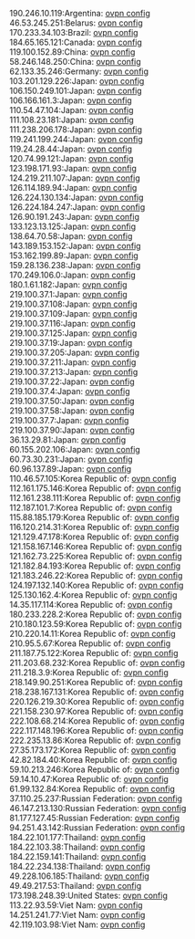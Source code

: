 190.246.10.119:Argentina: [ovpn config](vpn/190_246_10_119.ovpn)  
46.53.245.251:Belarus: [ovpn config](vpn/46_53_245_251.ovpn)  
170.233.34.103:Brazil: [ovpn config](vpn/170_233_34_103.ovpn)  
184.65.165.121:Canada: [ovpn config](vpn/184_65_165_121.ovpn)  
119.100.152.89:China: [ovpn config](vpn/119_100_152_89.ovpn)  
58.246.148.250:China: [ovpn config](vpn/58_246_148_250.ovpn)  
62.133.35.246:Germany: [ovpn config](vpn/62_133_35_246.ovpn)  
103.201.129.226:Japan: [ovpn config](vpn/103_201_129_226.ovpn)  
106.150.249.101:Japan: [ovpn config](vpn/106_150_249_101.ovpn)  
106.166.161.3:Japan: [ovpn config](vpn/106_166_161_3.ovpn)  
110.54.47.104:Japan: [ovpn config](vpn/110_54_47_104.ovpn)  
111.108.23.181:Japan: [ovpn config](vpn/111_108_23_181.ovpn)  
111.238.206.178:Japan: [ovpn config](vpn/111_238_206_178.ovpn)  
119.241.199.244:Japan: [ovpn config](vpn/119_241_199_244.ovpn)  
119.24.28.44:Japan: [ovpn config](vpn/119_24_28_44.ovpn)  
120.74.99.121:Japan: [ovpn config](vpn/120_74_99_121.ovpn)  
123.198.171.93:Japan: [ovpn config](vpn/123_198_171_93.ovpn)  
124.219.211.107:Japan: [ovpn config](vpn/124_219_211_107.ovpn)  
126.114.189.94:Japan: [ovpn config](vpn/126_114_189_94.ovpn)  
126.224.130.134:Japan: [ovpn config](vpn/126_224_130_134.ovpn)  
126.224.184.247:Japan: [ovpn config](vpn/126_224_184_247.ovpn)  
126.90.191.243:Japan: [ovpn config](vpn/126_90_191_243.ovpn)  
133.123.13.125:Japan: [ovpn config](vpn/133_123_13_125.ovpn)  
138.64.70.58:Japan: [ovpn config](vpn/138_64_70_58.ovpn)  
143.189.153.152:Japan: [ovpn config](vpn/143_189_153_152.ovpn)  
153.162.199.89:Japan: [ovpn config](vpn/153_162_199_89.ovpn)  
159.28.136.238:Japan: [ovpn config](vpn/159_28_136_238.ovpn)  
170.249.106.0:Japan: [ovpn config](vpn/170_249_106_0.ovpn)  
180.1.61.182:Japan: [ovpn config](vpn/180_1_61_182.ovpn)  
219.100.37.1:Japan: [ovpn config](vpn/219_100_37_1.ovpn)  
219.100.37.108:Japan: [ovpn config](vpn/219_100_37_108.ovpn)  
219.100.37.109:Japan: [ovpn config](vpn/219_100_37_109.ovpn)  
219.100.37.116:Japan: [ovpn config](vpn/219_100_37_116.ovpn)  
219.100.37.125:Japan: [ovpn config](vpn/219_100_37_125.ovpn)  
219.100.37.19:Japan: [ovpn config](vpn/219_100_37_19.ovpn)  
219.100.37.205:Japan: [ovpn config](vpn/219_100_37_205.ovpn)  
219.100.37.211:Japan: [ovpn config](vpn/219_100_37_211.ovpn)  
219.100.37.213:Japan: [ovpn config](vpn/219_100_37_213.ovpn)  
219.100.37.22:Japan: [ovpn config](vpn/219_100_37_22.ovpn)  
219.100.37.4:Japan: [ovpn config](vpn/219_100_37_4.ovpn)  
219.100.37.50:Japan: [ovpn config](vpn/219_100_37_50.ovpn)  
219.100.37.58:Japan: [ovpn config](vpn/219_100_37_58.ovpn)  
219.100.37.7:Japan: [ovpn config](vpn/219_100_37_7.ovpn)  
219.100.37.90:Japan: [ovpn config](vpn/219_100_37_90.ovpn)  
36.13.29.81:Japan: [ovpn config](vpn/36_13_29_81.ovpn)  
60.155.202.106:Japan: [ovpn config](vpn/60_155_202_106.ovpn)  
60.73.30.231:Japan: [ovpn config](vpn/60_73_30_231.ovpn)  
60.96.137.89:Japan: [ovpn config](vpn/60_96_137_89.ovpn)  
110.46.57.105:Korea Republic of: [ovpn config](vpn/110_46_57_105.ovpn)  
112.161.175.146:Korea Republic of: [ovpn config](vpn/112_161_175_146.ovpn)  
112.161.238.111:Korea Republic of: [ovpn config](vpn/112_161_238_111.ovpn)  
112.187.101.7:Korea Republic of: [ovpn config](vpn/112_187_101_7.ovpn)  
115.88.185.179:Korea Republic of: [ovpn config](vpn/115_88_185_179.ovpn)  
116.120.214.31:Korea Republic of: [ovpn config](vpn/116_120_214_31.ovpn)  
121.129.47.178:Korea Republic of: [ovpn config](vpn/121_129_47_178.ovpn)  
121.158.167.146:Korea Republic of: [ovpn config](vpn/121_158_167_146.ovpn)  
121.162.73.225:Korea Republic of: [ovpn config](vpn/121_162_73_225.ovpn)  
121.182.84.193:Korea Republic of: [ovpn config](vpn/121_182_84_193.ovpn)  
121.183.246.22:Korea Republic of: [ovpn config](vpn/121_183_246_22.ovpn)  
124.197.132.140:Korea Republic of: [ovpn config](vpn/124_197_132_140.ovpn)  
125.130.162.4:Korea Republic of: [ovpn config](vpn/125_130_162_4.ovpn)  
14.35.117.114:Korea Republic of: [ovpn config](vpn/14_35_117_114.ovpn)  
180.233.228.2:Korea Republic of: [ovpn config](vpn/180_233_228_2.ovpn)  
210.180.123.59:Korea Republic of: [ovpn config](vpn/210_180_123_59.ovpn)  
210.220.14.11:Korea Republic of: [ovpn config](vpn/210_220_14_11.ovpn)  
210.95.5.67:Korea Republic of: [ovpn config](vpn/210_95_5_67.ovpn)  
211.187.75.122:Korea Republic of: [ovpn config](vpn/211_187_75_122.ovpn)  
211.203.68.232:Korea Republic of: [ovpn config](vpn/211_203_68_232.ovpn)  
211.218.3.9:Korea Republic of: [ovpn config](vpn/211_218_3_9.ovpn)  
218.149.90.251:Korea Republic of: [ovpn config](vpn/218_149_90_251.ovpn)  
218.238.167.131:Korea Republic of: [ovpn config](vpn/218_238_167_131.ovpn)  
220.126.219.30:Korea Republic of: [ovpn config](vpn/220_126_219_30.ovpn)  
221.158.230.97:Korea Republic of: [ovpn config](vpn/221_158_230_97.ovpn)  
222.108.68.214:Korea Republic of: [ovpn config](vpn/222_108_68_214.ovpn)  
222.117.148.196:Korea Republic of: [ovpn config](vpn/222_117_148_196.ovpn)  
222.235.13.86:Korea Republic of: [ovpn config](vpn/222_235_13_86.ovpn)  
27.35.173.172:Korea Republic of: [ovpn config](vpn/27_35_173_172.ovpn)  
42.82.184.40:Korea Republic of: [ovpn config](vpn/42_82_184_40.ovpn)  
59.10.213.246:Korea Republic of: [ovpn config](vpn/59_10_213_246.ovpn)  
59.14.10.47:Korea Republic of: [ovpn config](vpn/59_14_10_47.ovpn)  
61.99.132.84:Korea Republic of: [ovpn config](vpn/61_99_132_84.ovpn)  
37.110.25.237:Russian Federation: [ovpn config](vpn/37_110_25_237.ovpn)  
46.147.213.130:Russian Federation: [ovpn config](vpn/46_147_213_130.ovpn)  
81.177.127.45:Russian Federation: [ovpn config](vpn/81_177_127_45.ovpn)  
94.251.43.142:Russian Federation: [ovpn config](vpn/94_251_43_142.ovpn)  
184.22.101.177:Thailand: [ovpn config](vpn/184_22_101_177.ovpn)  
184.22.103.38:Thailand: [ovpn config](vpn/184_22_103_38.ovpn)  
184.22.159.141:Thailand: [ovpn config](vpn/184_22_159_141.ovpn)  
184.22.234.138:Thailand: [ovpn config](vpn/184_22_234_138.ovpn)  
49.228.106.185:Thailand: [ovpn config](vpn/49_228_106_185.ovpn)  
49.49.217.53:Thailand: [ovpn config](vpn/49_49_217_53.ovpn)  
173.198.248.39:United States: [ovpn config](vpn/173_198_248_39.ovpn)  
113.22.93.59:Viet Nam: [ovpn config](vpn/113_22_93_59.ovpn)  
14.251.241.77:Viet Nam: [ovpn config](vpn/14_251_241_77.ovpn)  
42.119.103.98:Viet Nam: [ovpn config](vpn/42_119_103_98.ovpn)  

